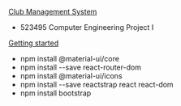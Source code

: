 [Club Management System](docs/CONTRIBUTING.md)
- 523495 Computer Engineering Project I

[Getting started](docs/CONTRIBUTING.md)
- npm install @material-ui/core
- npm install --save react-router-dom
- npm install @material-ui/icons
- npm install --save reactstrap react react-dom
- npm install bootstrap

